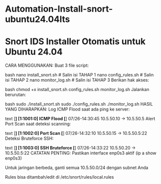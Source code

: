 # Automation-Install-snort-ubuntu24.04lts
# Snort IDS Installer Otomatis untuk Ubuntu 24.04


CARA MENGGUNAKAN:
Buat 3 file script:

bash
nano install_snort.sh    # Salin isi TAHAP 1
nano config_rules.sh    # Salin isi TAHAP 2
nano monitor_log.sh     # Salin isi TAHAP 3
Berikan hak akses:

bash
chmod +x install_snort.sh config_rules.sh monitor_log.sh
Jalankan berurutan:

bash
sudo ./install_snort.sh
sudo ./config_rules.sh
./monitor_log.sh
HASIL YANG DIHARAPKAN:
Log ICMP Flood saat ada ping ke server:

text
[**] [1:1001:0] ICMP Flood [**]
07/26-14:30:45 10.5.50.10 -> 10.5.50.5
Alert Port Scan saat deteksi scanning:

text
[**] [1:1002:0] Port Scan [**]
07/26-14:32:10 10.5.50.15 -> 10.5.50.5:22
Deteksi Bruteforce SSH:

text
[**] [1:1003:0] SSH Bruteforce [**]
07/26-14:33:22 10.5.50.20 -> 10.5.50.5:22
CATATAN PENTING:
Pastikan interface enp0s3 aktif (ip a show enp0s3)

Untuk jaringan berbeda, ganti semua 10.5.50.0/24 dengan subnet Anda

Rules bisa ditambah/edit di /etc/snort/rules/local.rules
